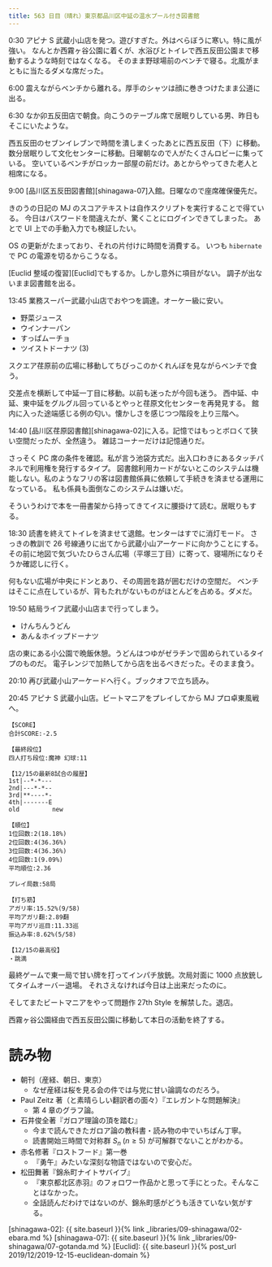 ```yaml
---
title: 563 日目（晴れ）東京都品川区中延の温水プール付き図書館
---
```


0:30 アピナ S 武蔵小山店を発つ。遊びすぎた。外はべらぼうに寒い。特に風が強い。
なんとか西霧ヶ谷公園に着くが、水浴びとトイレで西五反田公園まで移動するような時刻ではなくなる。
そのまま野球場前のベンチで寝る。北風がまともに当たるダメな席だった。

6:00 震えながらベンチから離れる。厚手のシャツは顔に巻きつけたまま公道に出る。

6:30 なか卯五反田店で朝食。向こうのテーブル席で居眠りしている男、昨日もそこにいたような。

西五反田のセブンイレブンで時間を潰しまくったあとに西五反田（下）に移動。
数分居眠りして文化センターに移動。日曜朝なので人がたくさんロビーに集っている。
空いているベンチがロッカー部屋の前だけ。あとからやってきた老人と相席になる。

9:00 [品川区五反田図書館][shinagawa-07]入館。日曜なので座席確保優先だ。

きのうの日記の MJ のスコアテキストは自作スクリプトを実行することで得ている。
今日はパスワードを間違えたが、驚くことにログインできてしまった。
あとで UI 上での手動入力でも検証したい。

OS の更新がたまっており、それの片付けに時間を消費する。
いつも `hibernate` で PC の電源を切るからこうなる。

[Euclid 整域の復習][Euclid]でもするか。しかし意外に項目がない。
調子が出ないまま図書館を出る。

13:45 業務スーパー武蔵小山店でおやつを調達。オーケー級に安い。
* 野菜ジュース
* ウインナーパン
* すっぱムーチョ
* ツイストドーナツ (3)

スクエア荏原前の広場に移動してちびっこのかくれんぼを見ながらベンチで食う。

交差点を横断して中延一丁目に移動。以前も迷ったが今回も迷う。
西中延、中延、東中延をグルグル回っているとやっと荏原文化センターを再発見する。
館内に入った途端感じる例の匂い。懐かしさを感じつつ階段を上り三階へ。

14:40 [品川区荏原図書館][shinagawa-02]に入る。記憶ではもっとボロくて狭い空間だったが、全然違う。
雑誌コーナーだけは記憶通りだ。

さっそく PC 席の条件を確認。私が言う池袋方式だ。出入口わきにあるタッチパネルで利用権を発行するタイプ。
図書館利用カードがないとこのシステムは機能しない。私のようなフリの客は図書館係員に依頼して手続きを済ませる運用になっている。
私も係員も面倒なこのシステムは嫌いだ。

そういうわけで本を一冊書架から持ってきてイスに腰掛けて読む。居眠りもする。

18:30 読書を終えてトイレを済ませて退館。センターはすでに消灯モード。
さっきの教訓で 26 号線通りに出てから武蔵小山アーケードに向かうことにする。
その前に地図で気づいたひらさん広場（平塚三丁目）に寄って、寝場所になりそうか確認しに行く。

何もない広場が中央にドンとあり、その周囲を路が囲むだけの空間だ。
ベンチはそこに点在しているが、背もたれがないものがほとんどを占める。ダメだ。

19:50 結局ライフ武蔵小山店まで行ってしまう。
* けんちんうどん
* あん＆ホイップドーナツ

店の東にある小公園で晩飯休憩。うどんはつゆがゼラチンで固められているタイプのものだ。
電子レンジで加熱してから店を出るべきだった。そのまま食う。

20:10 再び武蔵小山アーケードへ行く。ブックオフで立ち読み。

20:45 アピナ S 武蔵小山店。ビートマニアをプレイしてから MJ プロ卓東風戦へ。

```text
【SCORE】
合計SCORE:-2.5

【最終段位】
四人打ち段位:魔神 幻球:11

【12/15の最新8試合の履歴】
1st|--*-*---
2nd|---*-*--
3rd|**----*-
4th|-------E
old         new

【順位】
1位回数:2(18.18%)
2位回数:4(36.36%)
3位回数:4(36.36%)
4位回数:1(9.09%)
平均順位:2.36

プレイ局数:58局

【打ち筋】
アガリ率:15.52%(9/58)
平均アガリ翻:2.89翻
平均アガリ巡目:11.33巡
振込み率:8.62%(5/58)

【12/15の最高役】
・跳満
```

最終ゲームで東一局で甘い牌を打ってインパチ放銃。次局対面に 1000 点放銃してタイムオーバー退場。
それさえなければ今日は上出来だったのに。

そしてまたビートマニアをやって問題作 27th Style を解禁した。退店。

西霧ヶ谷公園経由で西五反田公園に移動して本日の活動を終了する。

# 読み物

* 朝刊（産経、朝日、東京）
  * なぜ産経は桜を見る会の件では与党に甘い論調なのだろう。
* Paul Zeitz 著（と素晴らしい翻訳者の面々）『エレガントな問題解決』
  * 第 4 章のグラフ論。
* 石井俊全著『ガロア理論の頂を踏む』
  * 今まで読んできたガロア論の教科書・読み物の中でいちばん丁寧。
  * 読書開始三時間で対称群 $S_n\;(n \ge 5)$ が可解群でないことがわかる。
* 赤名修著『ロストフード』第一巻
  * 『勇午』みたいな深刻な物語ではないので安心だ。
* 松田舞著『錦糸町ナイトサバイブ』
  * 『東京都北区赤羽』のフォロワー作品かと思って手にとった。そんなことはなかった。
  * 全話読んだわけではないのが、錦糸町感がどうも活きていない気がする。

[shinagawa-02]: {{ site.baseurl }}{% link _libraries/09-shinagawa/02-ebara.md %}
[shinagawa-07]: {{ site.baseurl }}{% link _libraries/09-shinagawa/07-gotanda.md %}
[Euclid]: {{ site.baseurl }}{% post_url 2019/12/2019-12-15-euclidean-domain %}
